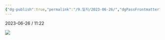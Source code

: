 ```yaml
---
{"dg-publish":true,"permalink":"/9.일지/2023-06-26/","dgPassFrontmatter":true}
---
```




2023-06-26 / 11:22 

![](https://i.imgur.com/K07OPXi.png)

